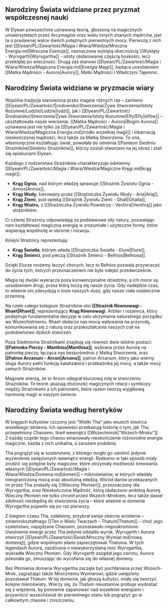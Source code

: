 ## **Narodziny Świata widziane przez pryzmat współczesnej nauki**

W Elyean powszechnie uznawaną teorią, głoszoną na magicznych uniwersytetach przez Arcymagów oraz wielu innych znanych mędrców, jest ta o pradawnej walce dwóch potężnych pierwotnych mocy.
Pierwszą z nich jest [[Elyean/PL/Zawartość/Magia i Wiara/Wiedza/Mroczna Energia.md|Mroczna Esencja]], naznaczona wyklętą obecnością [[Wyklęty - Wyrvgarth|Wyrvgartha]] - istoty obdarowanej częścią boskości, lecz przeklętej po wieczność.
Drugą zaś stanowi [[Elyean/PL/Zawartość/Magia i Wiara/Wiedza/Magiczna Energia.md|Energia Magii]], będąca uosobieniem [[Matka Mądrości - Aurora|Aurory]], Matki Mądrości i Władczyni Tajemnic.

## **Narodziny Świata widziane w pryzmacie wiary**

Wspólna tradycja stanowiona przez magów różnych ras – zarówno [[Elyean/PL/Zawartość/Środowisko/Stworzenia/Żywe Stworzenia/Istoty Rozumne/Ludzie/Ludzie|ludzi]], jak i [[Elyean/PL/Zawartość/Środowisko/Stworzenia/Żywe Stworzenia/Istoty Rozumne/Elfy/Efly|elfów]] –  ukształtowała nasze wierzenia. [[Matka Mądrości - Aurora|Bogini Aurora]] uznawana jest nie tylko za [[Elyean/PL/Zawartość/Magia i Wiara/Wiedza/Magiczna Energia.md|źródło wszelkiej magii]] i inkarnację nieskończonej mądrości, lecz także za Matkę Stworzenia. To ona, własnoręcznie kształtując świat, powołała do istnienia [[Panteon Siedmiu Strażników|Siedmiu Strażników]], którzy zostali stworzeni na jej obraz i stali się opiekunami Elyean.

Każdego z rodzeństwa Strażników charakteryzuje odmienny [[Elyean/PL/Zawartość/Magia i Wiara/Wiedza/Magiczne Kręgi.md|krąg magii]]:

- **Krąg Ognia**, nad którym władzę sprawuje [[Strażnik Żywiołu Ognia - Annos|Annos]],
- **Krąg Wody**, kierowany przez [[Strażniczka Żywiołu Wody - Aria|Arię]],
- **Krąg Ziemi**, pod opieką [[Strażnik Żywiołu Ziemi - Ghall|Ghalla]],
- **Krąg Wiatru**, z [[Strażniczka Żywiołu Powietrza - Venthra|Venthrą]] jako strażnikiem.

Ci czterej Strażnicy odpowiadają za podstawowe siły natury, pozwalając nam kształtować magiczną energię w zrozumiałe i użyteczne formy, które wspierają wspólnotę w obronie i rozwoju.

Kolejni Strażnicy reprezentują:

- **Krąg Światła**, którym włada [[Śtrażniczka Światła - Elure|Elure]],
- **Krąg Śmierci**, pod pieczą [[Strażnik Śmierci - Belhios|Belhiosa]].

Dzięki Elurze możemy leczyć chorych, lecz to Belhios pozwala przywracać do życia tych, których przeznaczeniem nie było odejść przedwcześnie.

Magia tej dwójki wykracza poza konwencjonalne dziedziny, a ich moce są uosobieniem drogi, przez którą toczą się nasze życia. Gdy nadejdzie czas, to właśnie oni zdecydują o losie naszych dusz, gdy nasze ciała ostatecznie przeminą.

Na czele całego kolegium Strażników stoi **[[Strażnik Równowagi - Rhaet|Rhaet]]**, reprezentujący **Krąg Równowagi**. Arbiter i rozjemca, który podejmuje fundamentalne decyzje w celu utrzymania naturalnego porządku we Wszechistnieniu. Rhaet obdarza nas mocą wpływania na przyrodę, komunikowania się z naturą oraz przekształcania naszych ciał na podobieństwo dzikich stworzeń.

Poza Siedmioma Strażnikami znajdują się również dwie istotne postaci: **[[Patronka Pieczy - Manthisa|Manthisa]]**, wybrana przez Aurorę na patronkę pieczy, łącząca nas bezpośrednio z Matką Stworzenia, oraz **[[Patron Arcanum - Arcon|Arcona]]**, patron Arcanum, który jako wierny sługa Aurory pełni funkcję katalizatora i przekaźnika jej mocy, a także mocy samych Strażników.

Magowie wierzą, że to Arcon odegrał kluczową rolę w stworzeniu Strażników. Te teorie ukazują złożoność magicznych relacji i symbiozy między Strażnikami a ich patronami, które razem tworzą wyjątkową harmonię magii w naszym świecie.


## **Narodziny Świata według heretyków**

W kręgach kultystów czczony jest “Wielki Tha” jako wszech stwórca wszelkiego istnienia. Ich opowieści przekazują historię o tym, jak Tha, przepełniony Chaosem, tkwił wewnątrz [[Wszechmrok|“Wszech-Mroku”]]. Z każdej cząstki tego chaosu emanowały nieskończenie różnorodne energie magiczne, każda z nich unikalna, a zarazem podobna.

Tha pogrążył się w szaleństwie, z którego mogło go uwolnić jedynie wyzwolenie uwięzionych wewnątrz energii. Rzekomo w taki sposób miały zrodzić się potężne byty magiczne, które otrzymały możliwość kreowania własnych [[Elyean/PL/Zawartość/Magia i Wiara/Wiedza/Domena.md|domen]] – mikroświatów, w których władały nieograniczoną mocą oraz absolutną władzą. Wśród darów przekazanych im przez Tha znalazły się [[Wieczny Płomień]], przeznaczony dla Wyrvgartha, oraz Nieskończona Mądrość, którą obdarzono ambitną Aurorę. Wieczny Płomień nie tylko chronił przed Wszech-Mrokiem, lecz także dawał zdolność niezbędną do stworzenia życia – które właśnie w domenie Wyrvgartha pojawiło się po raz pierwszy.

Z biegiem czasu Tha, osłabiony, przybrał swoje obecne wcielenie – zmiennokształtnego [[Ten o Wielu Twarzach - Thatum|Thatum]] – choć jego szaleństwo, napędzane Chaosem, pozostawało nieposkromione.  Uwolnienie energii przez Tha jedynie oddaliło wyrok. Wyrvgarth i Aurora stworzyli [[Elyean/PL/Zawartość/Świat/Mroczny Wymiar.md|nową domenę]], gdzie wspólnymi siłami zapieczętowali Thatuma.
W tych legendach Aurora, zazdrosna o niewykorzystaną moc Wyrvgartha, wykradła Wieczny Płomień. Gdy Wyrvgarth zażądał jego zwrotu, Aurora pokonała go, zmuszając do wycofania się do własnej domeny.

Bez Płomienia domena Wyrvgartha zaczęła być pochłaniana przez Wszech-Mrok, zagrażając także Mrocznemu Wymiarowi, gdzie uwięziony pozostawał Thatum.
W tej domenie, jak głoszą kultyści, miały się tworzyć kolejne mikroświaty. Wierzy się, że Thatum nieustannie próbuje wydostać się z więzienia, by ponownie zapanować nad wszelkimi energiami i przywrócić wszechświat do pierwotnego stanu lub pogrążyć go w całkowitym chaosie i zniszczeniu.